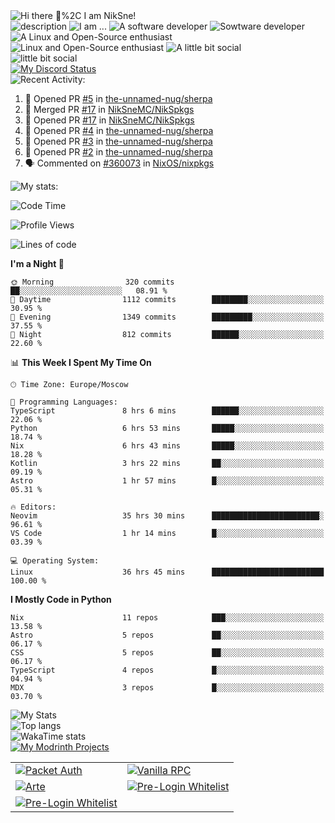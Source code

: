 <picture>
	<source
		srcset="https://readme-typing-svg.herokuapp.com?font=Bad+Script&size=40&pause=1000&duration=2500&color=FFFFFF&vCenter=true&repeat=false&width=435&height=100&lines=Hi+there+%F0%9F%91%8B%2C+I+am+NikSne!"
		media="(prefers-color-scheme: dark)%2C (prefers-color-scheme: no-preference)"
	/>
	<source 
		srcset="https://readme-typing-svg.herokuapp.com?font=Bad+Script&size=40&pause=1000&duration=2500&color=000000&vCenter=true&repeat=false&width=435&height=100&lines=Hi+there+%F0%9F%91%8B%2C+I+am+NikSne!"
		media="(prefers-color-scheme: light)"
	/>
	<img alt="Hi there 👋%2C I am NikSne!" src="https://readme-typing-svg.herokuapp.com?font=Bad+Script&size=40&pause=1000&duration=2500&color=FFFFFF&vCenter=true&repeat=false&width=435&height=100&lines=Hi+there+%F0%9F%91%8B%2C+I+am+NikSne!"/>
</picture>	
<br>
<picture>
	<source
		srcset="https://readme-typing-svg.herokuapp.com?font=Bad+Script&size=40&pause=1000&color=000000&vCenter=true&width=2190&height=100&lines=%E2%97%8F+%F0%9F%94%AD+I%E2%80%99m+currently+working+on+Wolfland.;%E2%97%8F+%F0%9F%8C%B1+I%E2%80%99m+currently+learning+Python%2C+Nix%2C+Java%2C+Rust%2C+Go%2C+Kotlin%2C+C%2B%2B%2C+HTML+and+Japanese.;%E2%97%8F+%F0%9F%93%AB+How+to+reach+me%3A+You+can+contact+me+in+Discord.;%E2%97%8F+%F0%9F%98%84+Pronouns%3A+he%2Fhim.;%E2%97%8F+%E2%9A%A1+about+me%3A+I+love+coding%2C+I+am+Co-Owner+of+ShardMC+%26+technical+admin+of+the+%22Wolfland%22+Minecraft+server.;●+❄%EF%B8%8F+I+use+NixOS+btw" 
		media="(prefers-color-scheme: light)" 
	/>
	<source
		srcset="https://readme-typing-svg.herokuapp.com?font=Bad+Script&size=40&pause=1000&color=FFFFFF&vCenter=true&width=2190&height=100&lines=%E2%97%8F+%F0%9F%94%AD+I%E2%80%99m+currently+working+on+Wolfland.;%E2%97%8F+%F0%9F%8C%B1+I%E2%80%99m+currently+learning+Python%2C+Nix%2C+Java%2C+Rust%2C+Go%2C+Kotlin%2C+C%2B%2B%2C+HTML+and+Japanese.;%E2%97%8F+%F0%9F%93%AB+How+to+reach+me%3A+You+can+contact+me+in+Discord.;%E2%97%8F+%F0%9F%98%84+Pronouns%3A+he%2Fhim.;%E2%97%8F+%E2%9A%A1+about+me%3A+I+love+coding%2C+I+am+Co-Owner+of+ShardMC+%26+technical+admin+of+the+%22Wolfland%22+Minecraft+server.;●+❄%EF%B8%8F+I+use+NixOS+btw" 
		media="(prefers-color-scheme: dark)%2C (prefers-color-scheme: no-preference)"
	/>
	<img alt="description" src="https://readme-typing-svg.herokuapp.com?font=Bad+Script&size=40&pause=1000&color=FFFFFF&vCenter=true&width=2190&height=100&lines=%E2%97%8F+%F0%9F%94%AD+I%E2%80%99m+currently+working+on+Wolfland.;%E2%97%8F+%F0%9F%8C%B1+I%E2%80%99m+currently+learning+Python%2C+Nix%2C+Java%2C+Rust%2C+Go%2C+Kotlin%2C+C%2B%2B%2C+HTML+and+Japanese.;%E2%97%8F+%F0%9F%93%AB+How+to+reach+me%3A+You+can+contact+me+in+Discord.;%E2%97%8F+%F0%9F%98%84+Pronouns%3A+he%2Fhim.;%E2%97%8F+%E2%9A%A1+about+me%3A+I+love+coding%2C+I+am+Co-Owner+of+ShardMC+%26+technical+admin+of+the+%22Wolfland%22+Minecraft+server.;●+❄%EF%B8%8F+I+use+NixOS+btw"/>
</picture>
<picture>
	<source
		srcset="https://readme-typing-svg.herokuapp.com?font=Bad+Script&size=30&pause=1000&duration=2500&color=FFFFFF&vCenter=true&repeat=false&width=435&height=50&lines=I+am+..."
		media="(prefers-color-scheme: dark)%2C (prefers-color-scheme: no-preference)"
	/>
	<source 
		srcset="https://readme-typing-svg.herokuapp.com?font=Bad+Script&size=30&pause=1000&duration=2500&color=000000&vCenter=true&repeat=false&width=435&height=50&lines=I+am+..."
		media="(prefers-color-scheme: light)"
	/>
	<img alt="I am ..." src="https://readme-typing-svg.herokuapp.com?font=Bad+Script&size=30&pause=1000&duration=2500&color=FFFFFF&vCenter=true&repeat=false&width=435&height=50&lines=I+am+..."/>
</picture>
<picture>
	<source
		srcset="https://readme-typing-svg.herokuapp.com?font=Bad+Script&size=30&pause=1000&duration=2500&color=FFFFFF&vCenter=true&repeat=false&width=435&height=50&lines=A+software+developer"
		media="(prefers-color-scheme: dark)%2C (prefers-color-scheme: no-preference)"
	/>
	<source 
		srcset="https://readme-typing-svg.herokuapp.com?font=Bad+Script&size=30&pause=1000&duration=2500&color=000000&vCenter=true&repeat=false&width=435&height=50&lines=A+software+developer"
		media="(prefers-color-scheme: light)"
	/>
	<img alt="A software developer" src="https://readme-typing-svg.herokuapp.com?font=Bad+Script&size=30&pause=1000&duration=2500&color=FFFFFF&vCenter=true&repeat=false&width=435&height=50&lines=A+software+developer"/> 
</picture>
<picture>
    <source
        srcset="https://skillicons.dev/icons?i=rust,actix,tauri,java,kotlin,gradle,spring,c,cpp,arduino,go,python,zig,ts,nodejs,postman,cloudflare,docker,mysql,postgres,mongo,redis,pnpm,astro,tailwind,html,css,vite,react,solidjs,sass,&theme=light"
        media="(prefers-color-scheme: light)"
    />
    <source
        srcset="https://skillicons.dev/icons?i=rust,actix,tauri,java,kotlin,gradle,spring,c,cpp,arduino,go,python,zig,ts,nodejs,postman,cloudflare,docker,mysql,postgres,mongo,redis,pnpm,astro,tailwind,html,css,vite,react,solidjs,sass,&theme=dark"
        media="(prefers-color-scheme: dark)%2C (prefers-color-scheme: no-preference)"
    />
    <img alt="Sowtware developer" src="https://skillicons.dev/icons?i=rust,actix,tauri,java,kotlin,gradle,spring,c,cpp,arduino,go,python,zig,ts,nodejs,postman,cloudflare,docker,mysql,postgres,mongo,redis,pnpm,astro,tailwind,html,css,vite,react,solidjs,sass,&theme=dark"/>
</picture>
<picture>
	<source
		srcset="https://readme-typing-svg.herokuapp.com?font=Bad+Script&size=30&pause=1000&duration=2500&color=FFFFFF&vCenter=true&repeat=false&width=435&height=50&lines=A+Linux+and+Open-Source+enthusiast"
		media="(prefers-color-scheme: dark)%2C (prefers-color-scheme: no-preference)"
	/>
	<source 
		srcset="https://readme-typing-svg.herokuapp.com?font=Bad+Script&size=30&pause=1000&duration=2500&color=000000&vCenter=true&repeat=false&width=435&height=50&lines=A+Linux+and+Open-Source+enthusiast"
		media="(prefers-color-scheme: light)"
	/>
	<img alt="A Linux and Open-Source enthusiast" src="https://readme-typing-svg.herokuapp.com?font=Bad+Script&size=30&pause=1000&duration=2500&color=FFFFFF&vCenter=true&repeat=false&width=435&height=50&lines=A+Linux+and+Open-Source+enthusiast"/> 
</picture>
<picture>
    <source
        srcset="https://skillicons.dev/icons?i=nix,linux,raspberrypi,bash,regex,git,github,gitlab,githubactions,neovim,nginx,md,latex,lua,css,gtk,ts,sass,svg,&theme=light"
        media="(prefers-color-scheme: light)"
    />
    <source
        srcset="https://skillicons.dev/icons?i=nix,linux,raspberrypi,bash,regex,git,github,gitlab,githubactions,neovim,nginx,md,latex,lua,css,gtk,ts,sass,svg,&theme=dark"
        media="(prefers-color-scheme: dark)%2C (prefers-color-scheme: no-preference)"
    />
    <img alt = "Linux and Open-Source enthusiast" src="https://skillicons.dev/icons?i=nix,linux,raspberrypi,bash,regex,git,github,gitlab,githubactions,neovim,nginx,md,latex,lua,css,gtk,ts,sass,svg,"/>
</picture>
<picture>
	<source
		srcset="https://readme-typing-svg.herokuapp.com?font=Bad+Script&size=30&pause=1000&duration=2500&color=FFFFFF&vCenter=true&repeat=false&width=435&height=50&lines=A+little+bit+social"
		media="(prefers-color-scheme: dark)%2C (prefers-color-scheme: no-preference)"
	/>
	<source 
		srcset="https://readme-typing-svg.herokuapp.com?font=Bad+Script&size=30&pause=1000&duration=2500&color=000000&vCenter=true&repeat=false&width=435&height=50&lines=A+little+bit+social"
		media="(prefers-color-scheme: light)"
	/>
	<img alt="A little bit social" src="https://readme-typing-svg.herokuapp.com?font=Bad+Script&size=30&pause=1000&duration=2500&color=FFFFFF&vCenter=true&repeat=false&width=435&height=50&lines=A+little+bit+social"/> 
</picture>
<br>
<picture>
    <source
        srcset="https://skillicons.dev/icons?i=discord,stackoverflow,devto,mastodon,fediverse,twitter,&theme=light"
        media="(prefers-color-scheme: light)"
    />
    <source
        srcset="https://skillicons.dev/icons?i=discord,stackoverflow,devto,mastodon,fediverse,twitter,&theme=dark"
        media="(prefers-color-scheme: dark)%2C (prefers-color-scheme: no-preference)"
    />
    <img alt = "little bit social" src="https://skillicons.dev/icons?i=discord,stackoverflow,devto,mastodon,fediverse,twitter"/>
</picture>
<br>
<a href="https://discord.com/invite/hGxQgrYTD3" target="_blank">
	<picture>
		<source
			srcset="https://discord.c99.nl/widget/theme-4/760511113795207168.png"
			media="(prefers-color-scheme: dark)%2C (prefers-color-scheme: no-preference)"
		/>
		<source 
			srcset="https://discord.c99.nl/widget/theme-5/760511113795207168.png"
			media="(prefers-color-scheme: light)"
		/>
		<img alt="My Discord Status" src="https://discord.c99.nl/widget/theme-4/760511113795207168.png"/>
	</picture>	
</a>
<br>
<picture>
  <source
    srcset="https://readme-typing-svg.herokuapp.com?font=Bad+Script&size=30&pause=2000&duration=2500&color=FFFFFF&vCenter=true&repeat=false&width=435&height=50&lines=Recent+Activity%3A"
    media="(prefers-color-scheme: dark)%2C (prefers-color-scheme: no-preference)"
  />
  <source
    srcset="https://readme-typing-svg.herokuapp.com?font=Bad+Script&size=30&pause=2000&duration=2500&color=000000&vCenter=true&repeat=false&width=435&height=50&lines=Recent+Activity%3A"
    media="(prefers-color-scheme: light)"
  />
  <img alt="Recent Activity:" src="https://readme-typing-svg.herokuapp.com?font=Bad+Script&size=30&pause=2000&duration=2500&color=FFFFFF&vCenter=true&repeat=false&width=435&height=50&lines=Recent+Activity%3A"/>
</picture>

<!--START_SECTION:activity-->
1. 💪 Opened PR [#5](https://github.com/the-unnamed-nug/sherpa/pull/5) in [the-unnamed-nug/sherpa](https://github.com/the-unnamed-nug/sherpa)
2. 🎉 Merged PR [#17](https://github.com/NikSneMC/NikSpkgs/pull/17) in [NikSneMC/NikSpkgs](https://github.com/NikSneMC/NikSpkgs)
3. 💪 Opened PR [#17](https://github.com/NikSneMC/NikSpkgs/pull/17) in [NikSneMC/NikSpkgs](https://github.com/NikSneMC/NikSpkgs)
4. 💪 Opened PR [#4](https://github.com/the-unnamed-nug/sherpa/pull/4) in [the-unnamed-nug/sherpa](https://github.com/the-unnamed-nug/sherpa)
5. 💪 Opened PR [#3](https://github.com/the-unnamed-nug/sherpa/pull/3) in [the-unnamed-nug/sherpa](https://github.com/the-unnamed-nug/sherpa)
6. 💪 Opened PR [#2](https://github.com/the-unnamed-nug/sherpa/pull/2) in [the-unnamed-nug/sherpa](https://github.com/the-unnamed-nug/sherpa)
7. 🗣 Commented on [#360073](https://github.com/NixOS/nixpkgs/issues/360073#issuecomment-2512474862) in [NixOS/nixpkgs](https://github.com/NixOS/nixpkgs)
<!--END_SECTION:activity-->
<picture>
  <source
    srcset="https://readme-typing-svg.herokuapp.com?font=Bad+Script&size=30&pause=2000&duration=2500&color=FFFFFF&vCenter=true&repeat=false&width=435&height=50&lines=My+stats%3A"
    media="(prefers-color-scheme: dark)%2C (prefers-color-scheme: no-preference)"
  />
  <source
    srcset="https://readme-typing-svg.herokuapp.com?font=Bad+Script&size=30&pause=2000&duration=2500&color=000000&vCenter=true&repeat=false&width=435&height=50&lines=My+stats%3A"
    media="(prefers-color-scheme: light)"
  />
  <img alt="My stats:" src="https://readme-typing-svg.herokuapp.com?font=Bad+Script&size=30&pause=2000&duration=2500&color=FFFFFF&vCenter=true&repeat=false&width=435&height=50&lines=My+stats%3A"/>
</picture>

<!--START_SECTION:wakatime-->
![Code Time](http://img.shields.io/badge/Code%20Time-751%20hrs%2038%20mins-blue)

![Profile Views](http://img.shields.io/badge/Profile%20Views-17-blue)

![Lines of code](https://img.shields.io/badge/From%20Hello%20World%20I%27ve%20Written-2.9%20million%20lines%20of%20code-blue)

**I'm a Night 🦉** 

```text
🌞 Morning                320 commits         ██░░░░░░░░░░░░░░░░░░░░░░░   08.91 % 
🌆 Daytime                1112 commits        ████████░░░░░░░░░░░░░░░░░   30.95 % 
🌃 Evening                1349 commits        █████████░░░░░░░░░░░░░░░░   37.55 % 
🌙 Night                  812 commits         ██████░░░░░░░░░░░░░░░░░░░   22.60 % 
```


📊 **This Week I Spent My Time On** 

```text
🕑︎ Time Zone: Europe/Moscow

💬 Programming Languages: 
TypeScript               8 hrs 6 mins        ██████░░░░░░░░░░░░░░░░░░░   22.06 % 
Python                   6 hrs 53 mins       █████░░░░░░░░░░░░░░░░░░░░   18.74 % 
Nix                      6 hrs 43 mins       █████░░░░░░░░░░░░░░░░░░░░   18.28 % 
Kotlin                   3 hrs 22 mins       ██░░░░░░░░░░░░░░░░░░░░░░░   09.19 % 
Astro                    1 hr 57 mins        █░░░░░░░░░░░░░░░░░░░░░░░░   05.31 % 

🔥 Editors: 
Neovim                   35 hrs 30 mins      ████████████████████████░   96.61 % 
VS Code                  1 hr 14 mins        █░░░░░░░░░░░░░░░░░░░░░░░░   03.39 % 

💻 Operating System: 
Linux                    36 hrs 45 mins      █████████████████████████   100.00 % 
```

**I Mostly Code in Python** 

```text
Nix                      11 repos            ███░░░░░░░░░░░░░░░░░░░░░░   13.58 % 
Astro                    5 repos             ██░░░░░░░░░░░░░░░░░░░░░░░   06.17 % 
CSS                      5 repos             ██░░░░░░░░░░░░░░░░░░░░░░░   06.17 % 
TypeScript               4 repos             █░░░░░░░░░░░░░░░░░░░░░░░░   04.94 % 
MDX                      3 repos             █░░░░░░░░░░░░░░░░░░░░░░░░   03.70 % 
```




<!--END_SECTION:wakatime-->
<picture>
	<source 
		srcset="https://github-readme-stats.niksne.ru/api?username=niksnemc&custom_title=&show_icons=true&theme=dark&hide_border=true"
		media="(prefers-color-scheme: dark)%2C (prefers-color-scheme: no-preference)"
	/>
	<source
		srcset="https://github-readme-stats.niksne.ru/api?username=niksnemc&custom_title=&show_icons=true&theme=light&hide_border=true"
		media="(prefers-color-scheme: light)"
	/>
	<img alt="My Stats" src="https://github-readme-stats.niksne.ru/api?username=niksnemc&custom_title=&show_icons=true&theme=dark&hide_border=true"/>
</picture>
<br>
<picture>
	<source
		srcset="https://github-readme-stats.niksne.ru/api/top-langs/?username=niksnemc&theme=dark&layout=compact&hide_border=true&size_weight=0.5&count_weight=0.5&langs_count=20&hide=xslt%2Ccython%2Cscheme%2cshaderlab%2Cprocessing%2Cnu%2Cjinja&exclude_repo=github-readme-stats%2Cnixpkgs"
		media="(prefers-color-scheme: dark)%2C (prefers-color-scheme: no-preference)"
	/>
	<source
		srcset="https://github-readme-stats.niksne.ru/api/top-langs/?username=niksnemc&theme=light&layout=compact&hide_border=true&size_weight=0.5&count_weight=0.5&langs_count=12&hide=xslt%2Ccython%2Cscheme%2cshaderlab%2Cprocessing%2Cnu%2Cjinja&exclude_repo=github-readme-stats%2Cnixpkgs"
		media="(prefers-color-scheme: light)"
	/>
	<img alt="Top langs" src="https://github-readme-stats.niksne.ru/api/top-langs/?username=niksnemc&theme=dark&layout=compact&hide_border=true&size_weight=0.5&count_weight=0.5&langs_count=12&hide=xslt%2Ccython%2Cscheme%2cshaderlab%2Cprocessing%2Cnu%2Cjinja&exclude_repo=github-readme-stats%2Cnixpkgs"/>
</picture>
<br>
<picture>
	<source
		srcset="https://github-readme-stats.niksne.ru/api/wakatime?username=niksne&theme=dark&layout=compact&hide_border=true"
		media="(prefers-color-scheme: dark)%2C (prefers-color-scheme: no-preference)"
	/>
	<source
		srcset="https://github-readme-stats.niksne.ru/api/wakatime?username=niksne&theme=light&layout=compact&hide_border=true"
		media="(prefers-color-scheme: light)"
	/>
	<img alt="WakaTime stats" src="https://github-readme-stats.niksne.ru/api/wakatime?username=niksne&theme=dark&layout=compact&hide_border=true&"/>
</picture>
<br>
<a href="https://modrinth.com/user/NikSne" target="_blank">
	<picture>
		<source
			srcset="https://readme-typing-svg.herokuapp.com?font=Bad+Script&size=40&pause=2000&duration=2500&color=FFFFFF&vCenter=true&repeat=false&width=435&height=100&lines=My+Modrinth+Projects%3A"
			media="(prefers-color-scheme: dark)%2C (prefers-color-scheme: no-preference)"
		/>
		<source
			srcset="https://readme-typing-svg.herokuapp.com?font=Bad+Script&size=40&pause=2000&duration=2500&color=000000&vCenter=true&repeat=false&width=435&height=100&lines=My+Modrinth+Projects%3A"
			media="(prefers-color-scheme: light)"
		/>
		<img alt="My Modrinth Projects" src="https://readme-typing-svg.herokuapp.com?font=Bad+Script&size=40&pause=2000&duration=2500&color=FFFFFF&vCenter=true&repeat=false&width=435&height=100&lines=My+Modrinth+Projects%3A"/>
	</picture>
</a>
<br>
<table>
	<tr>
		<td>
			<a href="https://github.com/niksnemc/packetauth" target="_blank">
				<picture>
					<source
						srcset="https://github-readme-stats.niksne.ru/api/pin/?username=niksnemc&repo=packetauth&theme=dark&hide_border=true"
						media="(prefers-color-scheme: dark)%2C (prefers-color-scheme: no-preference)"
					/>
					<source
						srcset="https://github-readme-stats.niksne.ru/api/pin/?username=niksnemc&repo=packetauth&theme=light&hide_border=true"
						media="(prefers-color-scheme: light)"
					/>
					<img alt="Packet Auth" src="https://github-readme-stats.niksne.ru/api/pin/?username=niksnemc&repo=packetauth&theme=dark&hide_border=true"/>
				</picture>
			</a>
		</td>
		<td>
			<a href="https://github.com/NikSneMC/vanillarpc" target="_blank">
				<picture>
					<source
						srcset="https://github-readme-stats.niksne.ru/api/pin/?username=niksnemc&repo=vanillarpc&theme=dark&hide_border=true"
						media="(prefers-color-scheme: dark)%2C (prefers-color-scheme: no-preference)"
					/>
					<source
						srcset="https://github-readme-stats.niksne.ru/api/pin/?username=niksnemc&repo=vanillarpc&theme=light&hide_border=true"
						media="(prefers-color-scheme: light)"
					/>
					<img alt="Vanilla RPC" src="https://github-readme-stats.niksne.ru/api/pin/?username=niksnemc&repo=vanillarpc&theme=dark&hide_border=true"/>
				</picture>
			</a>
		</td>
	</tr>
	<tr>
		<td>
			<a href="https://github.com/shardmc/arte" target="_blank">
				<picture>
					<source
						srcset="https://github-readme-stats.niksne.ru/api/pin/?username=shardmc&repo=arte&theme=dark&hide_border=true"
						media="(prefers-color-scheme: dark)%2C (prefers-color-scheme: no-preference)"
					/>
					<source
						srcset="https://github-readme-stats.niksne.ru/api/pin/?username=shardmc&repo=arte&theme=light&hide_border=true"
						media="(prefers-color-scheme: light)"
					/>
					<img alt="Arte" src="https://github-readme-stats.niksne.ru/api/pin/?username=shardmc&repo=arte&theme=dark&hide_border=true"/>
				</picture>
			</a>
		</td>
  		<td>
			<a href="https://github.com/niksnemc/prelogin-whitelist" target="_blank">
				<picture>
					<source
						srcset="https://github-readme-stats.niksne.ru/api/pin/?username=niksnemc&repo=prelogin-whitelist&theme=dark&hide_border=true"
						media="(prefers-color-scheme: dark)%2C (prefers-color-scheme: no-preference)"
					/>
					<source
						srcset="https://github-readme-stats.niksne.ru/api/pin/?username=niksnemc&repo=prelogin-whitelist&theme=light&hide_border=true"
						media="(prefers-color-scheme: light)"
					/>
					<img alt="Pre-Login Whitelist" src="https://github-readme-stats.niksne.ru/api/pin/?username=niksnemc&repo=prelogin-whitelist&theme=dark&hide_border=true"/>
				</picture>
			</a>
		</td>
	</tr>
	<tr>
		<td>
			<a href="https://github.com/niksnemc/splashed" target="_blank">
				<picture>
					<source
						srcset="https://github-readme-stats.niksne.ru/api/pin/?username=niksnemc&repo=splashed&theme=dark&hide_border=true"
						media="(prefers-color-scheme: dark)%2C (prefers-color-scheme: no-preference)"
					/>
					<source
						srcset="https://github-readme-stats.niksne.ru/api/pin/?username=niksnemc&repo=splashed&theme=light&hide_border=true"
						media="(prefers-color-scheme: light)"
					/>
					<img alt="Pre-Login Whitelist" src="https://github-readme-stats.niksne.ru/api/pin/?username=niksnemc&repo=splashed&theme=dark&hide_border=true"/>
				</picture>
			</a>
		</td>
	</tr>
</table>
